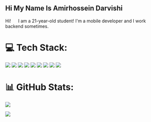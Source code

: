 ## Hi My Name Is Amirhossein Darvishi

<!--
**AMIRHOSSEINDARVISHI/AmirhosseinDarvishi** is a ✨ _special_ ✨ repository because its `README.md` (this file) appears on your GitHub profile.

Here are some ideas to get you started:

- 🔭 I’m currently working on ...
- 🌱 I’m currently learning ...
- 👯 I’m looking to collaborate on ...
- 🤔 I’m looking for help with ...
- 💬 Ask me about ...
- 📫 How to reach me: ...
- 😄 Pronouns: ...
- ⚡ Fun fact: ...
-->
Hi! <img src="https://raw.githubusercontent.com/aemmadi/aemmadi/master/wave.gif" height="15"> I am a 21-year-old student! I'm a mobile developer and I work backend sometimes.

# 💻 Tech Stack:
<img src="https://img.shields.io/badge/Flutter-1572B6?style=for-the-badge&logo=flutter&logoColor=white"> <img src="https://img.shields.io/badge/Python-6AA84F?style=for-the-badge&logo=python&logoColor=white">
<img src="https://img.shields.io/badge/Kotlin-E34F26?style=for-the-badge&logo=kotlin&logoColor=white">
<img src="https://img.shields.io/badge/Machine_learning-FF1100?style=for-the-badge&logo=python&logoColor=white">
<img src="https://img.shields.io/badge/Java-072571?style=for-the-badge&logo=Java&logoColor=white">
<img src="https://img.shields.io/badge/Visual_Studio_Code-00FFBF?style=for-the-badge&logo=visual%20studio%20code&logoColor=white">
<img src="https://img.shields.io/badge/Augmented_reality-674EA7?style=for-the-badge&logo=augmentedreality&logoColor=white">
<img src="https://img.shields.io/badge/Virtual_reality-31A1FF?style=for-the-badge&logo=VR&logoColor=white">
<img src="https://img.shields.io/badge/Artificial_intelligence-999999?style=for-the-badge&logo=opencl&logoColor=white">


# 📊 GitHub Stats:
![](https://github-readme-streak-stats.herokuapp.com/?user=amirjahan1&theme=dark&hide_border=false)<br/>

![](https://github-readme-stats.vercel.app/api/top-langs/?username=jadijadi&theme=dark&hide_border=false&include_all_commits=true&count_private=true&layout=compact)




